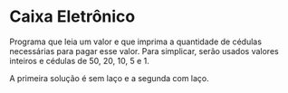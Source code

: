 # Caixa Eletrônico

Programa que leia um valor e que imprima a quantidade de cédulas necessárias para pagar esse valor. Para simplicar, serão usados valores inteiros e cédulas de 50, 20, 10, 5 e 1.

A primeira solução é sem laço e a segunda com laço.
